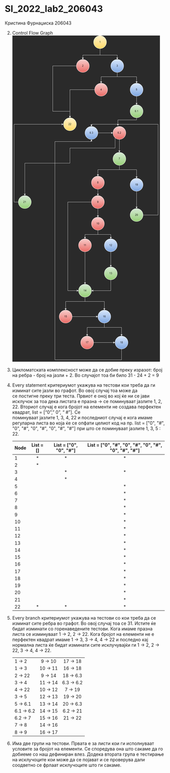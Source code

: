 # SI_2022_lab2_206043

Кристина Фурнаџиска 206043

2. Control Flow Graph
![CGF graph](CFG.png)

3. Цикломатската комплексност може да се добие преку изразот: број на ребра - број на јазли + 2. Во случајот тоа би било
   31 - 24 + 2 = 9
   
4. Every statement критериумот укажува на тестови кои треба да ги изминат сите јазли во графот. Во овој случај тоа може да  
   се постигне преку три теста. Првиот е оној во кој ќе ни се јави исклучок за тоа дека листата е празна -> се поминуваат 
   јазлите 1, 2, 22. Вториот случај е кога бројот на елементи не создава перфектен квадрат, list = [“0”,” 0”, “ #”]. Се  
   поминуваат јазлите 1, 3, 4, 22 и последниот случај е кога имаме регуларна листа во која ќе се опфати целиот код на пр. 
   list = ["0", "#", "0", "#", "0", "#", "0", "#", "#"] при што се поминуваат јазлите 1, 3, 5 : 22.

   | Node | List = [] | List = ["0", "0", "#"]  | List = ["0", "#", "0", "#", "0", "#", "0", "#", "#"] |
   |:-----|:---------:|:-----------------------:|:----------------------------------------------------:|
   | 1    |     *     |            *            |                          *                           |
   | 2    |     *     |                         |                                                      |
   | 3    |           |            *            |                          *                           |
   | 4    |           |            *            |                                                      |
   | 5    |           |                         |                          *                           |
   | 6    |           |                         |                          *                           |
   | 7    |           |                         |                          *                           |
   | 8    |           |                         |                          *                           |
   | 9    |           |                         |                          *                           |
   | 10   |           |                         |                          *                           |
   | 11   |           |                         |                          *                           |
   | 12   |           |                         |                          *                           |
   | 13   |           |                         |                          *                           |
   | 14   |           |                         |                          *                           |
   | 15   |           |                         |                          *                           |
   | 16   |           |                         |                          *                           |
   | 17   |           |                         |                          *                           |
   | 18   |           |                         |                          *                           |
   | 19   |           |                         |                          *                           |
   | 20   |           |                         |                          *                           |
   | 21   |           |                         |                          *                           |
   | 22   |     *     |            *            |                          *                           |

5. Every branch критериумот укажува на тестови со кои треба да се изминат сите ребра во графот. Во овој случај тоа се 31. 
   Истите ќе бидат изминати со горенаведените тестови. Кога имаме празна листа се изминуваат 1 -> 2, 2 -> 22. Кога бројот на елементи
   не е перфектен квадрат имаме 1 -> 3, 3 -> 4, 4 -> 22 и последно кај нормална листа ќе бидат изминати сите исклучувајќи ги
   1 -> 2, 2 -> 22, 3 -> 4, 4 -> 22. 

   |            |          |             |
   |:-----------|:--------:|:-----------:|
   | 1 -> 2     | 9 -> 10  |  17 -> 18   |
   | 1 -> 3     | 10 -> 11 |  16 -> 18   |
   | 2 -> 22    | 9 -> 14  |  18 -> 6.3  |
   | 3 -> 4     | 11 -> 14 | 6.3 -> 6.2  |
   | 4 -> 22    | 10 -> 12 |   7 -> 19   |
   | 3 -> 5     | 12 -> 13 |  19 -> 20   |
   | 5 -> 6.1   | 13 -> 14 |  20 -> 6.3  |
   | 6.1 -> 6.2 | 14 -> 15 |  6.2 -> 21  |
   | 6.2 -> 7   | 15 -> 16 |  21 -> 22   |
   | 7 -> 8     | 14 -> 16 |             |
   | 8 -> 9     | 16 -> 17 |             |

6. Има две групи на тестови. Првата е за листи кои ги исполнуваат условите за бројот на елементи. Се споредува она што сакаме да го
   добиеме со наш дефиниран влез. Додека втората група е тестирање на исклучоците кои може да се појават и се проверува дали соодветно 
   се фрлаат исклучоците што ги сакаме. 
